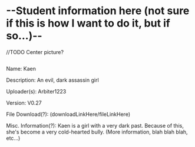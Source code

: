 # --Student information here (not sure if this is how I want to do it, but if so...)--

//TODO Center picture?

<img src = "">

Name: Kaen

Description: An evil, dark assassin girl

Uploader(s): Arbiter1223

Version: V0.27

File Download(?): (downloadLinkHere/fileLinkHere)

Misc. Information(?): Kaen is a girl with a very dark past. Because of this, she's become a very cold-hearted bully. (More information, blah blah blah, etc...)

